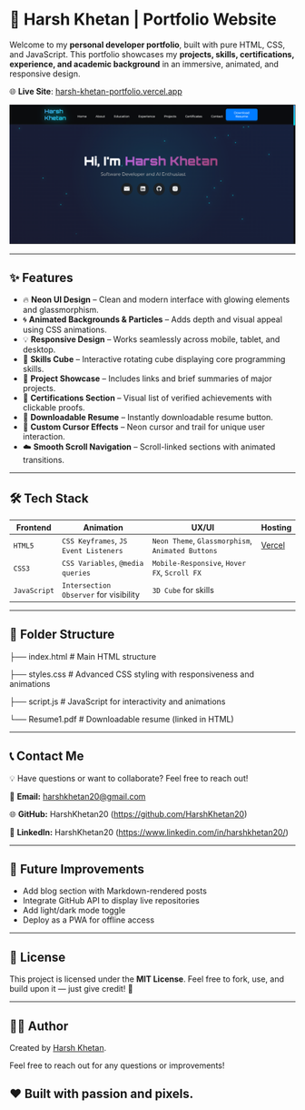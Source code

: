 # 🚀 Harsh Khetan | Portfolio Website

Welcome to my **personal developer portfolio**, built with pure HTML, CSS, and JavaScript. This portfolio showcases my **projects, skills, certifications, experience, and academic background** in an immersive, animated, and responsive design.

🌐 **Live Site**: [harsh-khetan-portfolio.vercel.app](https://harsh-khetan-portfolio.vercel.app)

![Portfolio Preview](assets/Portfolio_Preview.png)


---

## ✨ Features

- 🔥 **Neon UI Design** – Clean and modern interface with glowing elements and glassmorphism.
- 🌀 **Animated Backgrounds & Particles** – Adds depth and visual appeal using CSS animations.
- 💡 **Responsive Design** – Works seamlessly across mobile, tablet, and desktop.
- 🧠 **Skills Cube** – Interactive rotating cube displaying core programming skills.
- 💼 **Project Showcase** – Includes links and brief summaries of major projects.
- 📜 **Certifications Section** – Visual list of verified achievements with clickable proofs.
- 📄 **Downloadable Resume** – Instantly downloadable resume button.
- 🌟 **Custom Cursor Effects** – Neon cursor and trail for unique user interaction.
- ☁️ **Smooth Scroll Navigation** – Scroll-linked sections with animated transitions.

---

## 🛠️ Tech Stack

| Frontend | Animation | UX/UI | Hosting |
|----------|-----------|-------|---------|
| `HTML5`  | `CSS Keyframes`, `JS Event Listeners` | `Neon Theme`, `Glassmorphism`, `Animated Buttons` | [Vercel](https://vercel.com/) |
| `CSS3`   | `CSS Variables`, `@media queries` | `Mobile-Responsive`, `Hover FX`, `Scroll FX` |       |
| `JavaScript` | `Intersection Observer` for visibility | `3D Cube` for skills |         |

---

## 📁 Folder Structure


├── index.html # Main HTML structure

├── styles.css # Advanced CSS styling with responsiveness and animations

├── script.js # JavaScript for interactivity and animations

└── Resume1.pdf # Downloadable resume (linked in HTML)

---

 ## 📞 Contact Me  

💡 Have questions or want to collaborate? Feel free to reach out!  

📧 **Email:** harshkhetan20@gmail.com 

🌐 **GitHub:** HarshKhetan20 (https://github.com/HarshKhetan20)

💼 **LinkedIn:** HarshKhetan20 (https://www.linkedin.com/in/harshkhetan20/)

---

## 🚧 Future Improvements

- Add blog section with Markdown-rendered posts
- Integrate GitHub API to display live repositories
- Add light/dark mode toggle
- Deploy as a PWA for offline access

---

## 📝 License

This project is licensed under the **MIT License**. Feel free to fork, use, and build upon it — just give credit! 🙏

---

## 👨‍💻 Author

Created by [Harsh Khetan](https://github.com/HarshKhetan20). 

Feel free to reach out for any questions or improvements!

## ❤️ Built with passion and pixels.

